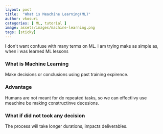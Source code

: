 ```yaml
---
layout: post
title:  "What is Meachine Learning(ML)"
author: vkosuri
categories: [ ML, tutorial ]
image: assets/images/machine-learning.png
tags: [sticky]
---
```


I don't want confuse with many terms on ML. I am trying make as simple as, when i was learned ML lessons

### What is Machine Learning
Make decisions or conclusions using past training expirence. 

### Advantage
Humans are not meant for do repeated tasks, so we can effectlivy use meachine be making constructinve decesions.

### What if did not took any decision
The process will take longer durations, impacts deliverables.
